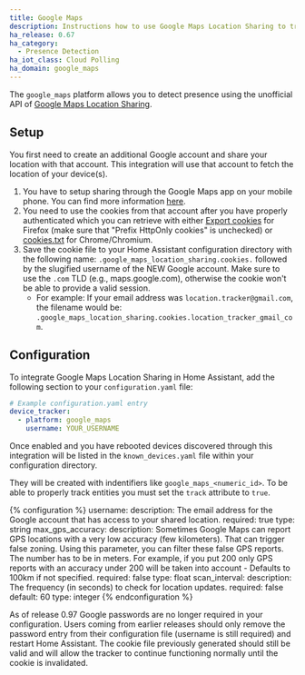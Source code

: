 ```yaml
---
title: Google Maps
description: Instructions how to use Google Maps Location Sharing to track devices in Home Assistant.
ha_release: 0.67
ha_category:
  - Presence Detection
ha_iot_class: Cloud Polling
ha_domain: google_maps
---
```


The `google_maps` platform allows you to detect presence using the unofficial API of [Google Maps Location Sharing](https://myaccount.google.com/locationsharing).

## Setup

You first need to create an additional Google account and share your location with that account. This integration will use that account to fetch the location of your device(s). 

1. You have to setup sharing through the Google Maps app on your mobile phone. You can find more information [here](https://support.google.com/accounts?p=location_sharing).
2. You need to use the cookies from that account after you have properly authenticated which you can retrieve with either [Export cookies](https://addons.mozilla.org/en-US/firefox/addon/export-cookies-txt/?src=search) for Firefox (make sure that "Prefix HttpOnly cookies" is unchecked) or [cookies.txt](https://chrome.google.com/webstore/detail/cookiestxt/njabckikapfpffapmjgojcnbfjonfjfg?hl=en-US) for Chrome/Chromium.
3. Save the cookie file to your Home Assistant configuration directory with the following name: `.google_maps_location_sharing.cookies.` followed by the slugified username of the NEW Google account. Make sure to use the `.com` TLD (e.g., maps.google.com), otherwise the cookie won't be able to provide a valid session.
   - For example: If your email address was `location.tracker@gmail.com`, the filename would be: `.google_maps_location_sharing.cookies.location_tracker_gmail_com`.

## Configuration

To integrate Google Maps Location Sharing in Home Assistant, add the following section to your `configuration.yaml` file:

```yaml
# Example configuration.yaml entry
device_tracker:
  - platform: google_maps
    username: YOUR_USERNAME
```

Once enabled and you have rebooted devices discovered through this integration will be listed in the `known_devices.yaml` file within your configuration directory.

They will be created with indentifiers like `google_maps_<numeric_id>`. To be able to properly track entities you must set the `track` attribute to `true`. 

{% configuration %}
username:
  description: The email address for the Google account that has access to your shared location.
  required: true
  type: string
max_gps_accuracy:
   description: Sometimes Google Maps can report GPS locations with a very low accuracy (few kilometers). That can trigger false zoning. Using this parameter, you can filter these false GPS reports. The number has to be in meters. For example, if you put 200 only GPS reports with an accuracy under 200 will be taken into account - Defaults to 100km if not specified.
   required: false
   type: float
scan_interval:
  description: The frequency (in seconds) to check for location updates.
  required: false
  default: 60
  type: integer
{% endconfiguration %}

<div class='note'>
As of release 0.97 Google passwords are no longer required in your configuration. Users coming from earlier releases should only remove the password entry from their configuration file (username is still required) and restart Home Assistant. The cookie file previously generated should still be valid and will allow the tracker to continue functioning normally until the cookie is invalidated.
</div>
